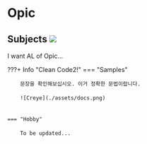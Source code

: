 # __Opic__  

## __Subjects__ <img src="https://openclipart.org/image/400px/285447" width="70">

I want AL of Opic...

???+ Info "Clean Code2!"
    === "Samples"
        
        문장을 확인해보십시오. 이거 정확한 문법이랍니다.
        
        ![Creye](./assets/docs.png)
        

    === "Hobby"

        To be updated...



